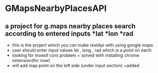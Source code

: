 # GMapsNearbyPlacesAPI
a project for g.maps nearby places search according to entered inputs *lat *lon *rad
----------------------
* this is the project which you can make restApi with using google maps 
* user should enter input values lat , long , rad which is a point on earth
* looking for moesif cors problem + solved with installing chrome extension(for now)
* will add map point on the left side (under input section) +added 
